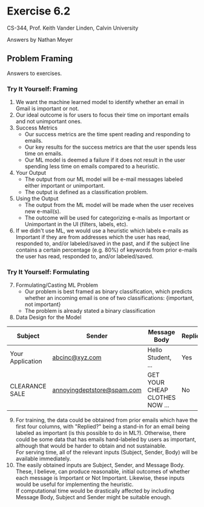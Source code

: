 # Exercise 6.2

CS-344, Prof. Keith Vander Linden, Calvin University

Answers by Nathan Meyer

## Problem Framing

Answers to exercises.

### Try It Yourself: Framing
1. We want the machine learned model to identify whether an email in Gmail is important or not.
2. Our ideal outcome is for users to focus their time on important emails and not unimportant ones.
3. Success Metrics
   - Our success metrics are the time spent reading and responding to emails.
   - Our key results for the success metrics are that the user spends less time on emails.
   - Our ML model is deemed a failure if it does not result in the user spending less time on emails compared to a heuristic.
4. Your Output
   - The output from our ML model will be e-mail messages labeled either important or unimportant.
   - The output is defined as a classification problem.
5. Using the Output
   - The output from the ML model will be made when the user receives new e-mail(s).
   - The outcome will be used for categorizing e-mails as Important or Unimportant in the UI (filters, labels, etc).
6. If we didn't use ML, we would use a heuristic which labels e-mails as Important if they are from addresses which the user has read, responded to, and/or labeled/saved in the past, and if the subject line contains a certain percentage (e.g. 80%) of keywords from prior e-mails the user has read, responded to, and/or labeled/saved.

### Try It Yourself: Formulating
7. Formulating/Casting ML Problem
   - Our problem is best framed as binary classification, which predicts whether an incoming email is one of two classifications: {important, not important}
   - The problem is already stated a binary classification
8. Data Design for the Model

| Subject          | Sender                     | Message Body                   | Replied? | Output (Label) |
|------------------|----------------------------|--------------------------------|----------|----------------|
| Your Application | abcinc@xyz.com             | Hello Student, ...             | Yes      | Important      |
| CLEARANCE SALE   | annoyingdeptstore@spam.com | GET YOUR CHEAP CLOTHES NOW ... | No       | Not Important  |

9. For training, the data could be obtained from prior emails which have the first four columns, with "Replied?" being a stand-in for an email being labeled as important (is this possible to do in ML?). Otherwise, there could be some data that has emails hand-labeled by users as important, although that would be harder to obtain and not sustainable.\
For serving time, all of the relevant inputs (Subject, Sender, Body) will be available immediately.
10. The easily obtained inputs are Subject, Sender, and Message Body. These, I believe, can produce reasonable, initial outcomes of whether each message is Important or Not Important. Likewise, these inputs would be useful for implementing the heuristic.\
If computational time would be drastically affected by including Message Body, Subject and Sender might be suitable enough.